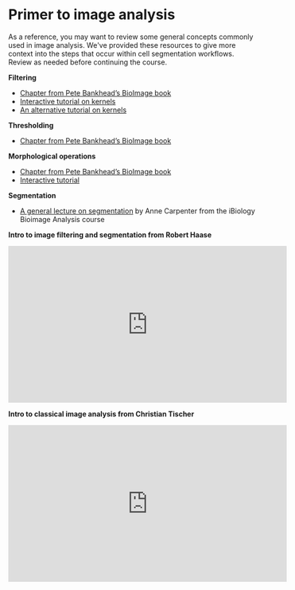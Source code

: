 # Primer to image analysis

As a reference, you may want to review some general concepts commonly used in image analysis. We've provided these resources to give more context into the steps that occur within cell segmentation workflows. Review as needed before continuing the course.

**Filtering**

- [Chapter from Pete Bankhead’s BioImage book](https://bioimagebook.github.io/chapters/2-processing/4-filters/filters.html)
- [Interactive tutorial on kernels](https://www.olympus-lifescience.com/en/microscope-resource/primer/java/digitalimaging/processing/convolutionkernels/)
- [An alternative tutorial on kernels](https://setosa.io/ev/image-kernels/)

**Thresholding**

- [Chapter from Pete Bankhead’s BioImage book](https://bioimagebook.github.io/chapters/2-processing/3-thresholding/thresholding.html)

**Morphological operations**

- [Chapter from Pete Bankhead’s BioImage book](https://bioimagebook.github.io/chapters/2-processing/4-filters/filters.html)
- [Interactive tutorial](https://micro.magnet.fsu.edu/primer/java/digitalimaging/russ/erosiondilation/index.html)

**Segmentation**

- [A general lecture on segmentation](https://www.ibiology.org/techniques/bioimage-analysis/#part-3) by Anne Carpenter from the iBiology Bioimage Analysis course

**Intro to image filtering and segmentation from Robert Haase**

<center><iframe width="560" height="315" src="https://www.youtube.com/embed/LT8L3vSLQ2Q" title="YouTube video player" frameborder="0" allow="accelerometer; autoplay; clipboard-write; encrypted-media; gyroscope; picture-in-picture" allowfullscreen></iframe></center>


**Intro to classical image analysis from Christian Tischer**

<center><iframe width="560" height="315" src="https://www.youtube.com/embed/0PP38Z0CNMI" title="YouTube video player" frameborder="0" allow="accelerometer; autoplay; clipboard-write; encrypted-media; gyroscope; picture-in-picture" allowfullscreen></iframe></center>
